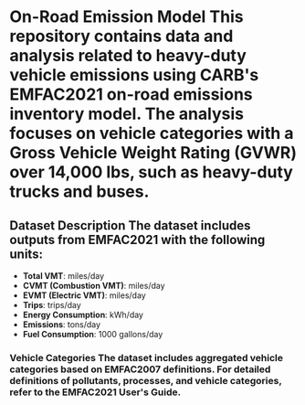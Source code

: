 # On-Road Emission Model This repository contains data and analysis related to heavy-duty vehicle emissions using CARB's EMFAC2021 on-road emissions inventory model. The analysis focuses on vehicle categories with a Gross Vehicle Weight Rating (GVWR) over 14,000 lbs, such as heavy-duty trucks and buses. 

## Dataset Description The dataset  includes outputs from EMFAC2021 with the following units: 
- **Total VMT**: miles/day 
- **CVMT (Combustion VMT)**: miles/day 
- **EVMT (Electric VMT)**: miles/day 
- **Trips**: trips/day 
- **Energy Consumption**: kWh/day 
- **Emissions**: tons/day
- **Fuel Consumption**: 1000 gallons/day 

### Vehicle Categories The dataset includes aggregated vehicle categories based on EMFAC2007 definitions. For detailed definitions of pollutants, processes, and vehicle categories, refer to the EMFAC2021 User's Guide.
